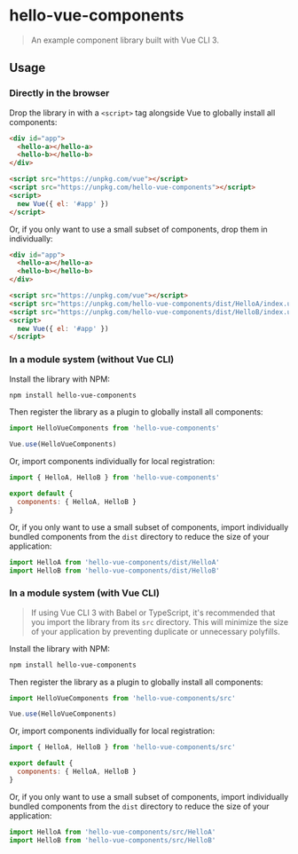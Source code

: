 # hello-vue-components

> An example component library built with Vue CLI 3.

## Usage

### Directly in the browser

Drop the library in with a `<script>` tag alongside Vue to globally install all components:

```html
<div id="app">
  <hello-a></hello-a>
  <hello-b></hello-b>
</div>

<script src="https://unpkg.com/vue"></script>
<script src="https://unpkg.com/hello-vue-components"></script>
<script>
  new Vue({ el: '#app' })
</script>
```

Or, if you only want to use a small subset of components, drop them in individually:

```html
<div id="app">
  <hello-a></hello-a>
  <hello-b></hello-b>
</div>

<script src="https://unpkg.com/vue"></script>
<script src="https://unpkg.com/hello-vue-components/dist/HelloA/index.umd.min.js"></script>
<script src="https://unpkg.com/hello-vue-components/dist/HelloB/index.umd.min.js"></script>
<script>
  new Vue({ el: '#app' })
</script>
```

### In a module system (without Vue CLI)

Install the library with NPM:

```bash
npm install hello-vue-components
```

Then register the library as a plugin to globally install all components:

```js
import HelloVueComponents from 'hello-vue-components'

Vue.use(HelloVueComponents)
```

Or, import components individually for local registration:

```js
import { HelloA, HelloB } from 'hello-vue-components'

export default {
  components: { HelloA, HelloB }
}
```

Or, if you only want to use a small subset of components, import individually bundled components from the `dist` directory to reduce the size of your application:

```js
import HelloA from 'hello-vue-components/dist/HelloA'
import HelloB from 'hello-vue-components/dist/HelloB'
```

### In a module system (with Vue CLI)

> If using Vue CLI 3 with Babel or TypeScript, it's recommended that you import the library from its `src` directory. This will minimize the size of your application by preventing duplicate or unnecessary polyfills.

Install the library with NPM:

```bash
npm install hello-vue-components
```

Then register the library as a plugin to globally install all components:

```js
import HelloVueComponents from 'hello-vue-components/src'

Vue.use(HelloVueComponents)
```

Or, import components individually for local registration:

```js
import { HelloA, HelloB } from 'hello-vue-components/src'

export default {
  components: { HelloA, HelloB }
}
```

Or, if you only want to use a small subset of components, import individually bundled components from the `dist` directory to reduce the size of your application:

```js
import HelloA from 'hello-vue-components/src/HelloA'
import HelloB from 'hello-vue-components/src/HelloB'
```
